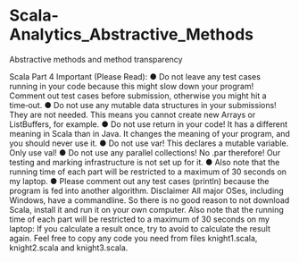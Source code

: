# Scala-Analytics_Abstractive_Methods

Abstractive methods and method transparency

Scala Part 4
Important (Please Read):
● Do not leave any test cases running in your code because this might slow down your
program! Comment out test cases before submission, otherwise you might hit a time‑out.
● Do not use any mutable data structures in your submissions! They are not needed. This
means you cannot create new Arrays or ListBuffers, for example.
● Do not use return in your code! It has a different meaning in Scala than in Java. It
changes the meaning of your program, and you should never use it.
● Do not use var! This declares a mutable variable. Only use val!
● Do not use any parallel collections! No .par therefore! Our testing and marking
infrastructure is not set up for it.
● Also note that the running time of each part will be restricted to a maximum of 30
seconds on my laptop.
● Please comment out any test cases (println) because the program is fed into another
algorithm.
Disclaimer
All major OSes, including Windows, have a commandline. So there is no good reason to not
download Scala, install it and run it on your own computer.
Also note that the running time of each part will be restricted to a maximum of 30 seconds on
my laptop: If you calculate a result once, try to avoid to calculate the result again. Feel free to
copy any code you need from files knight1.scala, knight2.scala and knight3.scala.
